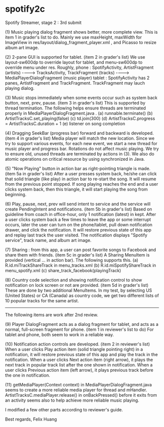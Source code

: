 # spotify2c
Spotify Streamer, stage 2 : 3rd submit

(1) Music playing dialog fragment shows better, more complete view.
    This is item 1 in grader's list to do. Mainly we use maxHeight,
    maxWidth for ImageView in res/layout/dialog_fragment_player.xml ,
    and Picasso to resize album art image.

(2) 2-pane GUI is supported for tablet. (item 2 in grader's list)
    We use layout-sw600dp to override layout for tablet, and
    menu-sw600dp to override menu under res. Roughly,
    phone : SpotifyActivity, ArtistFragment (artists) ---->
            TracksActivity, TrackFragment (tracks) ---->
            MediaPlayerDialogFragment (music player)
    tablet : SpotifyActivity has 2 panes, ArtistFragment and
            TrackFragment. TrackFragment may lauch playing dialog.

(3) Music stops immediately when some events occur such as system back
    button, next, prev, pause. (item 3 in grader's list) This is supported
    by thread termination. The following helps ensure threads are
    terminated properly in MediaPlayerDialogFragment.java .
      (a) runnable.terminate()
      (b) ArtistTracksC.set_playing(false)
      (c) td.join(300)
      (d) ArtistTracksC.progress = ArtistTracksC.duration + 1
      (e) listener on song completion
      
(4) Dragging SeekBar (progress bar) forward and backward is developed.
    (item 4 in grader's list) Media player will match the new location.
    Since we try to support various events, for each new event, we start
    a new thread for music player and progress bar. Rotations do not
    affect music playing. We try to ensure old, unused threads are
    terminated by actions in (3). We also do atomic operations on
    critical resource by using synchronized in Java.

(5) "Now Playing" button in action bar as right-pointing triangle is
    made. (item 5a in grader's list) After a user presses system back,
    he/she can click that solid triangle (like play) in action bar to
    re-start the song. It will resume from the previous point stopped.
    If song playing reaches the end and a user clicks system back, then
    this triangle, it will start playing the song from beginning.
    
(6) Play, pause, next, prev will send intent to service and the service
    will create PendingIntent and notifications. (item 5b in grader's list)
    Based on guideline from coach in office-hour, only 1 notification (latest)
    in kept. After a user clicks system back a few times to leave the app or
    some interrupt occurs, later the user can turn on the phone/tablet,
    pull down notification drawer, and click the notification. It will
    restore previous state of this app and replay last track the user visited.
    The notification displays "Spotify service", track name, and album art image.

(7) Sharing : from this app, a user can post favorite songs to Facebook
    and share them with friends. (item 5c in grader's list) A Sharing
    MenuItem is provided (vertical ... in action bar). The following
    supports this.
      (a) R.id.miTrackShareTrack in menu_tracks.xml
      (b) R.id.miSpotifyShareTrack in menu_spotify.xml
      (c) share_track_facebook(playingTrack)

(8) Country code selection and showing notification control to show
    notification on lock screen or not are provided. (item 5d in grader's
    list) These are done by two additional MenuItems. In my test, by
    selecting US (United States) or CA (Canada) as country code, we
    get two different lists of 10 popular tracks for the same artist.
    
------------------------------------------------------------------------------------

The following items are work after 2nd review.

(9) Player DialogFragment acts as a dialog fragment for tablet, and acts as
    a normal, full-screen fragment for phone. (item 1 in reviewer's list to do)
    For tablet and phone, both seem to work in a reliable way.

(10) Notification action controls are developed. (item 2 in reviewer's list)
    When a user clicks Play action item (solid triangle pointing right) in a
    notification, it will restore previous state of this app and play the track
    in the notification. When a user clicks Next action item (right arrow),
    it plays the next track in popular track list after the one shown in
    notification. When a user clicks Previous action item (left arrow), it
    plays previous track before the one in notification.
    
(11) getMediaPlayer(Context context) in MediaPlayerDialogFragment.java seems to
    create a more reliable media player for thread and mHandler.
    ArtistTracksC.mediaPlayer.release() in onBackPressed() before it exits from
    an activity seems also to help achieve more reliable music playing.

I modified a few other parts according to reviewer's guide.

Best regards,
Felix Huang
